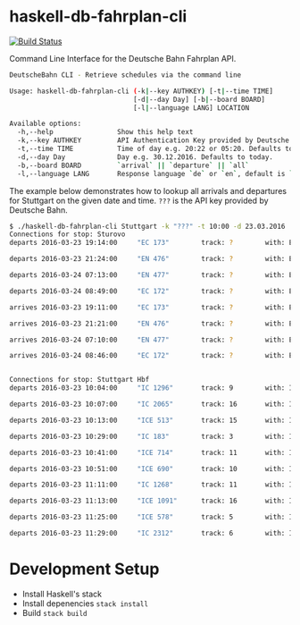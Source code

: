 # haskell-db-fahrplan-cli
[![Build Status](https://travis-ci.org/muhbaasu/haskell-db-fahrplan-cli.svg?branch=dev)](https://travis-ci.org/muhbaasu/haskell-db-fahrplan-cli)

Command Line Interface for the Deutsche Bahn Fahrplan API.

```bash
DeutscheBahn CLI - Retrieve schedules via the command line

Usage: haskell-db-fahrplan-cli (-k|--key AUTHKEY) [-t|--time TIME]
                               [-d|--day Day] [-b|--board BOARD]
                               [-l|--language LANG] LOCATION

Available options:
  -h,--help                Show this help text
  -k,--key AUTHKEY         API Authentication Key provided by Deutsche Bahn
  -t,--time TIME           Time of day e.g. 20:22 or 05:20. Defaults to now.
  -d,--day Day             Day e.g. 30.12.2016. Defaults to today.
  -b,--board BOARD         `arrival` || `departure` || `all`
  -l,--language LANG       Response language `de` or `en`, default is `en`
```

The example below demonstrates how to lookup all arrivals and departures for Stuttgart on the given date and time.
`???` is the API key provided by Deutsche Bahn.

```bash
$ ./haskell-db-fahrplan-cli Stuttgart -k "???" -t 10:00 -d 23.03.2016                                                                                                                              
Connections for stop: Sturovo
departs 2016-03-23 19:14:00     "EC 173"        track: ?        with: EC        to: Budapest-Keleti

departs 2016-03-23 21:24:00     "EN 476"        track: ?        with: EN        to: Berlin Hbf (tief)

departs 2016-03-24 07:13:00     "EN 477"        track: ?        with: EN        to: Budapest-Keleti

departs 2016-03-24 08:49:00     "EC 172"        track: ?        with: EC        to: Hamburg-Altona

arrives 2016-03-23 19:11:00     "EC 173"        track: ?        with: EC        from: Hamburg-Altona

arrives 2016-03-23 21:21:00     "EN 476"        track: ?        with: EN        from: Budapest-Keleti

arrives 2016-03-24 07:10:00     "EN 477"        track: ?        with: EN        from: Berlin Hbf (tief)

arrives 2016-03-24 08:46:00     "EC 172"        track: ?        with: EC        from: Budapest-Keleti


Connections for stop: Stuttgart Hbf
departs 2016-03-23 10:04:00     "IC 1296"       track: 9        with: IC        to: Frankfurt(Main)Hbf

departs 2016-03-23 10:07:00     "IC 2065"       track: 16       with: IC        to: München Hbf

departs 2016-03-23 10:13:00     "ICE 513"       track: 15       with: ICE       to: München Hbf

departs 2016-03-23 10:29:00     "IC 183"        track: 3        with: IC        to: Zürich HB

departs 2016-03-23 10:41:00     "ICE 714"       track: 11       with: ICE       to: Düsseldorf Hbf

departs 2016-03-23 10:51:00     "ICE 690"       track: 10       with: ICE       to: Berlin Ostbahnhof

departs 2016-03-23 11:11:00     "IC 1268"       track: 11       with: IC        to: Karlsruhe Hbf

departs 2016-03-23 11:13:00     "ICE 1091"      track: 16       with: ICE       to: München Hbf

departs 2016-03-23 11:25:00     "ICE 578"       track: 5        with: ICE       to: Hamburg-Altona

departs 2016-03-23 11:29:00     "IC 2312"       track: 6        with: IC        to: Hamburg-Altona
```

# Development Setup
- Install Haskell's stack
- Install depenencies `stack install`
- Build `stack build`
